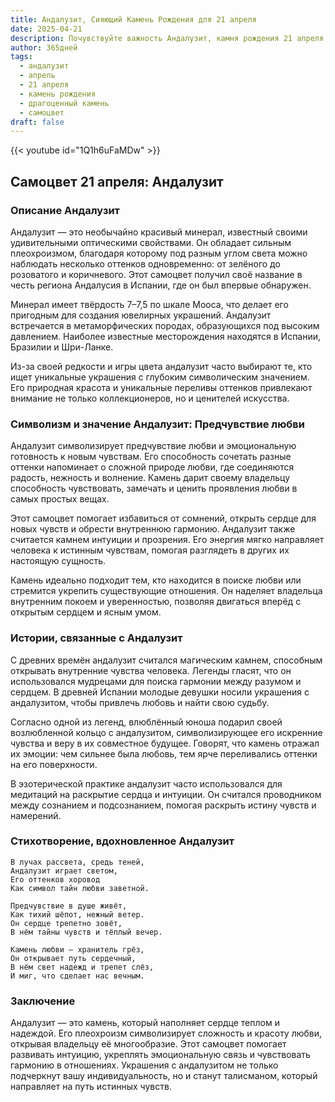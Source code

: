```yaml
---
title: Андалузит, Сияющий Камень Рождения для 21 апреля
date: 2025-04-21
description: Почувствуйте важность Андалузит, камня рождения 21 апреля, который символизирует Предчувствие любви. Пусть его красота и значение осветят ваш день.
author: 365дней
tags:
  - андалузит
  - апрель
  - 21 апреля
  - камень рождения
  - драгоценный камень
  - самоцвет
draft: false
---
```


{{< youtube id="1Q1h6uFaMDw" >}}


## Самоцвет 21 апреля: Андалузит

### Описание Андалузит

Андалузит — это необычайно красивый минерал, известный своими удивительными оптическими свойствами. Он обладает сильным плеохроизмом, благодаря которому под разным углом света можно наблюдать несколько оттенков одновременно: от зелёного до розоватого и коричневого. Этот самоцвет получил своё название в честь региона Андалусия в Испании, где он был впервые обнаружен.

Минерал имеет твёрдость 7–7,5 по шкале Мооса, что делает его пригодным для создания ювелирных украшений. Андалузит встречается в метаморфических породах, образующихся под высоким давлением. Наиболее известные месторождения находятся в Испании, Бразилии и Шри-Ланке.

Из-за своей редкости и игры цвета андалузит часто выбирают те, кто ищет уникальные украшения с глубоким символическим значением. Его природная красота и уникальные переливы оттенков привлекают внимание не только коллекционеров, но и ценителей искусства.

### Символизм и значение Андалузит: Предчувствие любви

Андалузит символизирует предчувствие любви и эмоциональную готовность к новым чувствам. Его способность сочетать разные оттенки напоминает о сложной природе любви, где соединяются радость, нежность и волнение. Камень дарит своему владельцу способность чувствовать, замечать и ценить проявления любви в самых простых вещах.

Этот самоцвет помогает избавиться от сомнений, открыть сердце для новых чувств и обрести внутреннюю гармонию. Андалузит также считается камнем интуиции и прозрения. Его энергия мягко направляет человека к истинным чувствам, помогая разглядеть в других их настоящую сущность.

Камень идеально подходит тем, кто находится в поиске любви или стремится укрепить существующие отношения. Он наделяет владельца внутренним покоем и уверенностью, позволяя двигаться вперёд с открытым сердцем и ясным умом.

### Истории, связанные с Андалузит

С древних времён андалузит считался магическим камнем, способным открывать внутренние чувства человека. Легенды гласят, что он использовался мудрецами для поиска гармонии между разумом и сердцем. В древней Испании молодые девушки носили украшения с андалузитом, чтобы привлечь любовь и найти свою судьбу.

Согласно одной из легенд, влюблённый юноша подарил своей возлюбленной кольцо с андалузитом, символизирующее его искренние чувства и веру в их совместное будущее. Говорят, что камень отражал их эмоции: чем сильнее была любовь, тем ярче переливались оттенки на его поверхности.

В эзотерической практике андалузит часто использовался для медитаций на раскрытие сердца и интуиции. Он считался проводником между сознанием и подсознанием, помогая раскрыть истину чувств и намерений.

### Стихотворение, вдохновленное Андалузит

```
В лучах рассвета, средь теней,  
Андалузит играет светом,  
Его оттенков хоровод  
Как символ тайн любви заветной.

Предчувствие в душе живёт,  
Как тихий шёпот, нежный ветер.  
Он сердце трепетно зовёт,  
В нём тайны чувств и тёплый вечер.

Камень любви — хранитель грёз,  
Он открывает путь сердечный,  
В нём свет надежд и трепет слёз,  
И миг, что сделает нас вечным.
```

### Заключение

Андалузит — это камень, который наполняет сердце теплом и надеждой. Его плеохроизм символизирует сложность и красоту любви, открывая владельцу её многообразие. Этот самоцвет помогает развивать интуицию, укреплять эмоциональную связь и чувствовать гармонию в отношениях. Украшения с андалузитом не только подчеркнут вашу индивидуальность, но и станут талисманом, который направляет на путь истинных чувств.